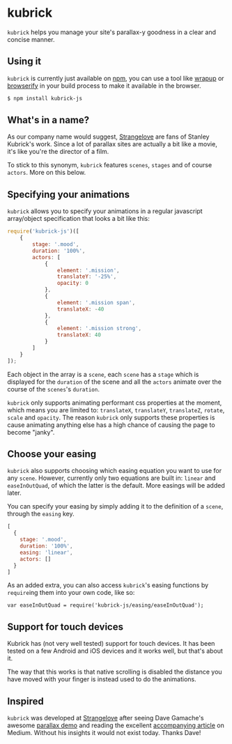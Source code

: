 # kubrick

`kubrick` helps you manage your site's parallax-y goodness in a clear and
concise manner.

## Using it

`kubrick` is currently just available on [npm][npm], you can use a tool like
[wrapup][wrapup] or [browserify][browserify] in your build process to make it
available in the browser.

```bash
$ npm install kubrick-js
```

## What's in a name?

As our company name would suggest, [Strangelove][strangelove] are fans of
Stanley Kubrick's work. Since a lot of parallax sites are actually a bit like a
movie, it's like you're the director of a film.

To stick to this synonym, `kubrick` features `scenes`, `stages` and of course
`actors`. More on this below.

## Specifying your animations

`kubrick` allows you to specify your animations in a regular javascript
array/object specification that looks a bit like this:

```js
require('kubrick-js')([
	{
		stage: '.mood',
		duration: '100%',
		actors: [
			{
				element: '.mission',
				translateY: '-25%',
				opacity: 0
			},
			{
				element: '.mission span',
				translateX: -40
			},
			{
				element: '.mission strong',
				translateX: 40
			}
		]
	}
]);
```

Each object in the array is a `scene`, each `scene` has a `stage` which is
displayed for the `duration` of the scene and all the `actors` animate over the
course of the `scenes`'s `duration`.

`kubrick` only supports animating performant css properties at the moment, which
means you are limited to: `translateX`, `translateY`, `translateZ`, `rotate`,
`scale` and `opacity`. The reason `kubrick` only supports these properties is
cause animating anything else has a high chance of causing the page to become
"janky".

## Choose your easing

`kubrick` also supports choosing which easing equation you want to use for any
`scene`. However, currently only two equations are built in: `linear` and
`easeInOutQuad`, of which the latter is the default. More easings will be added
later.

You can specify your easing by simply adding it to the definition of a `scene`,
through the `easing` key.

```js
[
  {
    stage: '.mood',
    duration: '100%',
    easing: 'linear',
    actors: []
  }
]
```

As an added extra, you can also access `kubrick`'s easing functions by
`require`ing them into your own code, like so:

```
var easeInOutQuad = require('kubrick-js/easing/easeInOutQuad');
```

## Support for touch devices

Kubrick has (not very well tested) support for touch devices. It has been tested
on a few Android and iOS devices and it works well, but that's about it.

The way that this works is that native scrolling is disabled the distance you
have moved with your finger is instead used to do the animations.

## Inspired

`kubrick` was developed at [Strangelove][strangelove] after seeing Dave
Gamache's awesome [parallax demo][demo] and reading the excellent [accompanying
article][article] on Medium. Without his insights it would not exist today.
Thanks Dave!

[npm]: https://www.npmjs.org/
[wrapup]: https://github.com/mootools/wrapup
[browserify]: https://github.com/substack/node-browserify
[strangelove]: http://strangelove.nl/
[demo]: http://davegamache.com/parallax/
[article]: https://medium.com/@dhg/parallax-done-right-82ced812e61c
